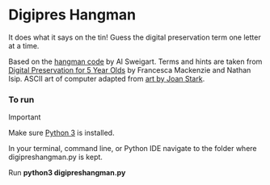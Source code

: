 # Digipres Hangman

It does what it says on the tin! Guess the digital preservation term one letter at a time.

Based on the [hangman code](https://inventwithpython.com/invent4thed/chapter7.html) by Al Sweigart.
Terms and hints are taken from [Digital Preservation for 5 Year Olds](https://github.com/Francesca4242/For_5_Year_Olds) by Francesca Mackenzie and Nathan Isip. 
ASCII art of computer adapted from [art by Joan Stark](https://www.asciiart.eu/computers/computers).

### To run

> [!IMPORTANT]
> Make sure [Python 3](https://www.python.org/downloads/) is installed.

In your terminal, command line, or Python IDE navigate to the folder where digipreshangman.py is kept.

Run **python3 digipreshangman.py**
